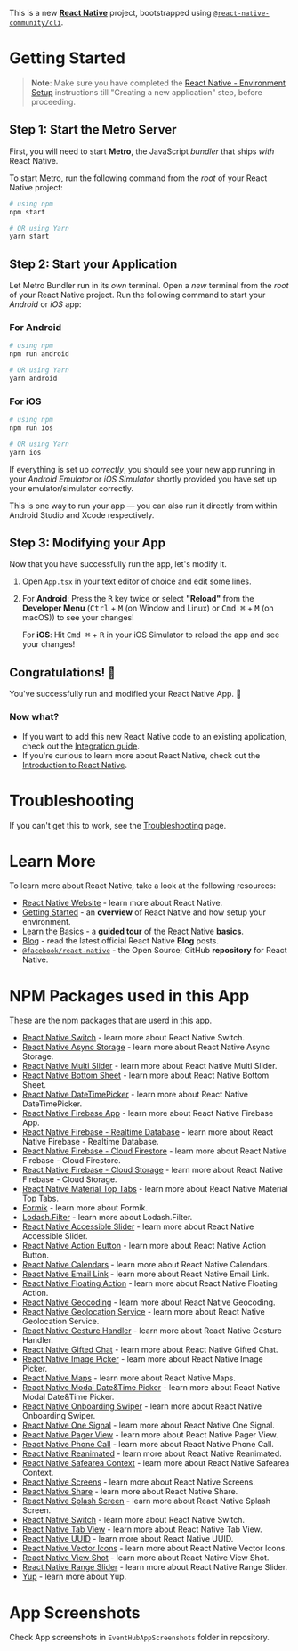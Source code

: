 This is a new [**React Native**](https://reactnative.dev) project, bootstrapped using [`@react-native-community/cli`](https://github.com/react-native-community/cli).

# Getting Started

>**Note**: Make sure you have completed the [React Native - Environment Setup](https://reactnative.dev/docs/environment-setup) instructions till "Creating a new application" step, before proceeding.

## Step 1: Start the Metro Server

First, you will need to start **Metro**, the JavaScript _bundler_ that ships _with_ React Native.

To start Metro, run the following command from the _root_ of your React Native project:

```bash
# using npm
npm start

# OR using Yarn
yarn start
```

## Step 2: Start your Application

Let Metro Bundler run in its _own_ terminal. Open a _new_ terminal from the _root_ of your React Native project. Run the following command to start your _Android_ or _iOS_ app:

### For Android

```bash
# using npm
npm run android

# OR using Yarn
yarn android
```

### For iOS

```bash
# using npm
npm run ios

# OR using Yarn
yarn ios
```

If everything is set up _correctly_, you should see your new app running in your _Android Emulator_ or _iOS Simulator_ shortly provided you have set up your emulator/simulator correctly.

This is one way to run your app — you can also run it directly from within Android Studio and Xcode respectively.

## Step 3: Modifying your App

Now that you have successfully run the app, let's modify it.

1. Open `App.tsx` in your text editor of choice and edit some lines.
2. For **Android**: Press the <kbd>R</kbd> key twice or select **"Reload"** from the **Developer Menu** (<kbd>Ctrl</kbd> + <kbd>M</kbd> (on Window and Linux) or <kbd>Cmd ⌘</kbd> + <kbd>M</kbd> (on macOS)) to see your changes!

   For **iOS**: Hit <kbd>Cmd ⌘</kbd> + <kbd>R</kbd> in your iOS Simulator to reload the app and see your changes!

## Congratulations! :tada:

You've successfully run and modified your React Native App. :partying_face:

### Now what?

- If you want to add this new React Native code to an existing application, check out the [Integration guide](https://reactnative.dev/docs/integration-with-existing-apps).
- If you're curious to learn more about React Native, check out the [Introduction to React Native](https://reactnative.dev/docs/getting-started).

# Troubleshooting

If you can't get this to work, see the [Troubleshooting](https://reactnative.dev/docs/troubleshooting) page.

# Learn More

To learn more about React Native, take a look at the following resources:

- [React Native Website](https://reactnative.dev) - learn more about React Native.
- [Getting Started](https://reactnative.dev/docs/environment-setup) - an **overview** of React Native and how setup your environment.
- [Learn the Basics](https://reactnative.dev/docs/getting-started) - a **guided tour** of the React Native **basics**.
- [Blog](https://reactnative.dev/blog) - read the latest official React Native **Blog** posts.
- [`@facebook/react-native`](https://github.com/facebook/react-native) - the Open Source; GitHub **repository** for React Native.

# NPM Packages used in this App

These are the npm packages that are userd in this app.

- [React Native Switch](https://www.npmjs.com/package/react-native-switch) - learn more about React Native Switch.
- [React Native Async Storage](https://www.npmjs.com/package/@react-native-async-storage/async-storage) - learn more about React Native Async Storage.
- [React Native Multi Slider](https://www.npmjs.com/package/@react-native-async-storage/async-storage) - learn more about React Native Multi Slider.
- [React Native Bottom Sheet](https://www.npmjs.com/package/@gorhom/bottom-sheet) - learn more about React Native Bottom Sheet.
- [React Native DateTimePicker](https://www.npmjs.com/package/@react-native-community/datetimepicker) - learn more about React Native DateTimePicker.
- [React Native Firebase App](https://www.npmjs.com/package/@react-native-firebase/app) - learn more about React Native Firebase App.
- [React Native Firebase - Realtime Database](https://www.npmjs.com/package/@react-native-firebase/database) - learn more about React Native Firebase - Realtime Database.
- [React Native Firebase - Cloud Firestore](https://www.npmjs.com/package/@react-native-firebase/firestore) - learn more about React Native Firebase - Cloud Firestore.
- [React Native Firebase - Cloud Storage](https://www.npmjs.com/package/@react-native-firebase/storage) - learn more about React Native Firebase - Cloud Storage.
- [React Native Material Top Tabs](https://www.npmjs.com/package/@react-navigation/material-top-tabs) - learn more about React Native Material Top Tabs.
- [Formik](https://www.npmjs.com/package/formik) - learn more about Formik.
- [Lodash.Filter](https://www.npmjs.com/package/lodash.filter) - learn more about Lodash.Filter.
- [React Native Accessible Slider](https://www.npmjs.com/package/react-native-a11y-slider) - learn more about React Native Accessible Slider.
- [React Native Action Button](https://www.npmjs.com/package/react-native-action-button) - learn more about React Native Action Button.
- [React Native Calendars](https://www.npmjs.com/package/react-native-calendars) - learn more about React Native Calendars.
- [React Native Email Link](https://www.npmjs.com/package/react-native-email-link) - learn more about React Native Email Link.
- [React Native Floating Action](https://www.npmjs.com/package/react-native-floating-action) - learn more about React Native Floating Action.
- [React Native Geocoding](https://www.npmjs.com/package/react-native-geocoding) - learn more about React Native Geocoding.
- [React Native Geolocation Service](https://www.npmjs.com/package/react-native-geolocation-service) - learn more about React Native Geolocation Service.
- [React Native Gesture Handler](https://www.npmjs.com/package/react-native-gesture-handler) - learn more about React Native Gesture Handler.
- [React Native Gifted Chat](https://www.npmjs.com/package/react-native-gifted-chat) - learn more about React Native Gifted Chat.
- [React Native Image Picker](https://www.npmjs.com/package/react-native-image-picker) - learn more about React Native Image Picker.
- [React Native Maps](https://www.npmjs.com/package/react-native-maps) - learn more about React Native Maps.
- [React Native Modal Date&Time Picker](https://www.npmjs.com/package/react-native-modal-datetime-picker) - learn more about React Native Modal Date&Time Picker.
- [React Native Onboarding Swiper](https://www.npmjs.com/package/react-native-onboarding-swiper) - learn more about React Native Onboarding Swiper.
- [React Native One Signal](https://www.npmjs.com/package/react-native-onesignal) - learn more about React Native One Signal.
- [React Native Pager View](https://www.npmjs.com/package/react-native-pager-view) - learn more about React Native Pager View.
- [React Native Phone Call](https://www.npmjs.com/package/react-native-phone-call) - learn more about React Native Phone Call.
- [React Native Reanimated](https://www.npmjs.com/package/react-native-reanimated) - learn more about React Native Reanimated.
- [React Native Safearea Context](https://www.npmjs.com/package/react-native-safe-area-context) - learn more about React Native Safearea Context.
- [React Native Screens](https://www.npmjs.com/package/react-native-screens) - learn more about React Native Screens.
- [React Native Share](https://www.npmjs.com/package/react-native-share) - learn more about React Native Share.
- [React Native Splash Screen](https://www.npmjs.com/package/react-native-splash-screen) - learn more about React Native Splash Screen.
- [React Native Switch](https://www.npmjs.com/package/react-native-switch) - learn more about React Native Switch.
- [React Native Tab View](https://www.npmjs.com/package/react-native-tab-view) - learn more about React Native Tab View.
- [React Native UUID](https://www.npmjs.com/package/react-native-uuid) - learn more about React Native UUID.
- [React Native Vector Icons](https://www.npmjs.com/package/react-native-vector-icons) - learn more about React Native Vector Icons.
- [React Native View Shot](https://www.npmjs.com/package/react-native-view-shot) - learn more about React Native View Shot.
- [React Native Range Slider](https://www.npmjs.com/package/rn-range-slider) - learn more about React Native Range Slider.
- [Yup](https://www.npmjs.com/package/yup) - learn more about Yup.

# App Screenshots

Check App screenshots in `EventHubAppScreenshots` folder in repository.
